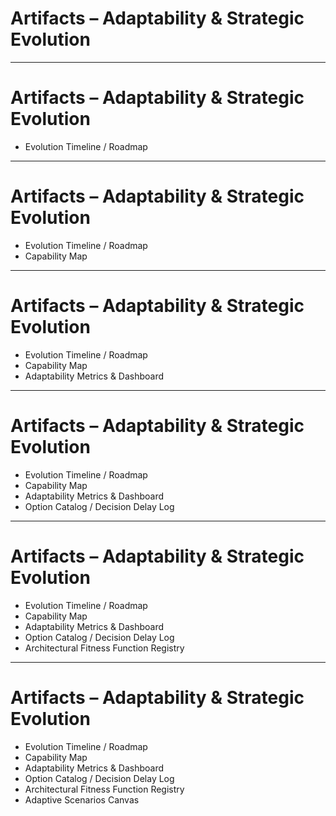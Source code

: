 # Artifacts – Adaptability & Strategic Evolution

<!-- 
This group helps ensure your architecture remains relevant. 
Discuss how these artifacts support planning, resilience, and managing complexity over time.
Encourage participants to think of adaptability as a measurable, artifact-driven capability—not just intuition or agility.
-->

---

# Artifacts – Adaptability & Strategic Evolution

- Evolution Timeline / Roadmap  
<!-- Shows how architecture is expected to change over time and aligns stakeholders on the sequence and priority of change. -->

---

# Artifacts – Adaptability & Strategic Evolution

- Evolution Timeline / Roadmap  
- Capability Map  
<!-- Maps architecture to business capabilities, helping teams plan where investment, transformation, or modularity is needed. -->

---

# Artifacts – Adaptability & Strategic Evolution

- Evolution Timeline / Roadmap  
- Capability Map  
- Adaptability Metrics & Dashboard  
<!-- Helps track whether the system is becoming more or less adaptable. Metrics help guide strategy with evidence. -->

---

# Artifacts – Adaptability & Strategic Evolution

- Evolution Timeline / Roadmap  
- Capability Map  
- Adaptability Metrics & Dashboard  
- Option Catalog / Decision Delay Log  
<!-- Tracks deferred or forkable decisions so the system retains optionality rather than forcing premature commitments. -->

---

# Artifacts – Adaptability & Strategic Evolution

- Evolution Timeline / Roadmap  
- Capability Map  
- Adaptability Metrics & Dashboard  
- Option Catalog / Decision Delay Log  
- Architectural Fitness Function Registry  
<!-- Measures technical health using repeatable tests (e.g., modifiability, coupling, resilience) to support long-term readiness. -->

---

# Artifacts – Adaptability & Strategic Evolution

- Evolution Timeline / Roadmap  
- Capability Map  
- Adaptability Metrics & Dashboard  
- Option Catalog / Decision Delay Log  
- Architectural Fitness Function Registry  
- Adaptive Scenarios Canvas  
<!-- Explores how architecture behaves under different change rates, business pivots, or emerging constraints. -->

<!-- 
This group helps ensure your architecture remains relevant. 
These artifacts shift adaptability from a philosophical concept to a concrete architectural responsibility.
Call out that adaptability is both measurable and plannable.
-->
